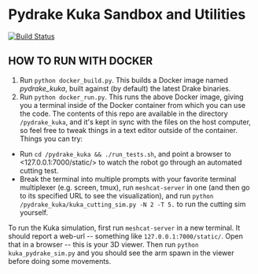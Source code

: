 # Pydrake Kuka Sandbox and Utilities

[![Build Status](https://travis-ci.org/gizatt/pydrake_kuka.svg?branch=master)](https://travis-ci.org/gizatt/pydrake_kuka)

## HOW TO RUN WITH DOCKER

1) Run `python docker_build.py`. This builds a Docker image named *pydrake_kuka*, built against (by default) the latest Drake binaries.
2) Run `python docker_run.py`. This runs the above Docker image, giving you a terminal inside of the Docker container from which you can use the code. The contents of this repo are available in the directory `/pydrake_kuka`, and it's kept in sync with the files on the host computer, so feel free to tweak things in a text editor outside of the container. Things you can try:
  - Run `cd /pydrake_kuka && ./run_tests.sh`, and point a browser to <127.0.0.1:7000/static/> to watch the robot go through an automated cutting test.
  - Break the terminal into multiple prompts with your favorite terminal multiplexer (e.g. screen, tmux), run `meshcat-server` in one (and then go to its specified URL to see the visualization), and run `python /pydrake_kuka/kuka_cutting_sim.py -N 2 -T 5.` to run the cutting sim yourself.

 To run the Kuka simulation, first run `meshcat-server` in a new terminal. It should report a web-url -- something like `127.0.0.1:7000/static/`. Open that in a browser -- this is your 3D viewer. Then run `python kuka_pydrake_sim.py` and you should see the arm spawn in the viewer before doing some movements.
